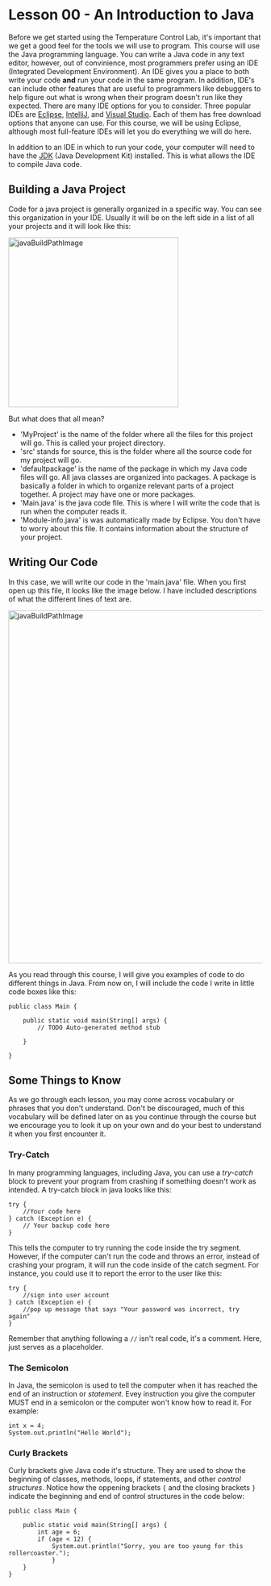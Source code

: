 # Lesson 00 - An Introduction to Java
Before we get started using the Temperature Control Lab, it's important that we get a good feel for the tools we will use to program. This course will use the Java programming language.  You can write a Java code in any text editor, however, out of convinience, most programmers prefer using an IDE (Integrated Development Environment). An IDE gives you a place to both write your code **and** run your code in the same program. In addition, IDE's can include other features that are useful to programmers like debuggers to help figure out what is wrong when their program doesn't run like they expected. There are many IDE options for you to consider. Three popular IDEs are [Eclipse](https://www.eclipse.org/downloads/packages/release/kepler/sr1/eclipse-ide-java-developers), [IntelliJ]([https://www.jetbrains.com/idea/](https://www.jetbrains.com/idea/)), and [Visual Studio]([https://visualstudio.microsoft.com/](https://visualstudio.microsoft.com/)). Each of them has free download options that anyone can use. For this course, we will be using Eclipse, although most full-feature IDEs will let you do everything we will do here.

In addition to an IDE in which to run your code, your computer will need to have the [JDK](https://www.oracle.com/java/technologies/javase/javase-jdk8-downloads.html) (Java Development Kit) installed. This is what allows the IDE to compile Java code.

## Building a Java Project
Code for a java project is generally organized in a specific way. You can see this organization in your IDE. Usually it will be on the left side in a list of all your projects and it will look like this:

<img src="https://i.imgur.com/7BdEvUH.png" alt="javaBuildPathImage" width="337
"/>

But what does that all mean?
- 'MyProject' is the name of the folder where all the files for this project will go. This is called your project directory. 
- 'src' stands for source, this is the folder where all the source code for my project will go.
- 'defaultpackage' is the name of the package in which my Java code files will go. All java classes are organized into packages. A package is basically a folder in which to organize relevant parts of a project together. A project may have one or more packages.
- 'Main.java' is the java code file. This is where I will write the code that is run when the computer reads it.
- 'Module-info.java' is was automatically made by Eclipse. You don't have to worry about this file. It contains information about  the structure of your project.
## Writing Our Code
In this case, we will write our code in the 'main.java' file. When you first open up this file, it looks like the image below. I have included descriptions of what the different lines of text are.

<img src="https://i.imgur.com/nZxjO2E.png" alt="javaBuildPathImage" width="700
"/>

As you read through this course, I will give you examples of code to do different things in Java. From now on, I will include the code I write in little code boxes like this:
```
public class Main {

	public static void main(String[] args) {
		// TODO Auto-generated method stub

	}

}

```
## Some Things to Know

As we go through each lesson, you may come across vocabulary or phrases that you don't understand. Don't be discouraged, much of this vocabulary will be defined later on as you continue through the course but we encourage you to look it up on your own and do your best to understand it when you first encounter it.

### Try-Catch
In many programming languages, including Java, you can use a *try-catch* block to prevent your program from crashing if something doesn't work as intended. A try-catch block in java looks like this:
```
try {
	//Your code here
} catch (Exception e) {
	// Your backup code here
}
```
This tells the computer to try running the code inside the try segment. However, if the computer can't run the code and throws an error, instead of crashing your program, it will run the code inside of the catch segment. For instance, you could use it to report the error to the user like this:
```
try {
	//sign into user account
} catch (Exception e) {
	//pop up message that says "Your password was incorrect, try again"
}
```
Remember that anything following a  ```//``` isn't real code, it's a comment. Here, just serves as a placeholder.

### The Semicolon
In Java, the semicolon is used to tell the computer when it has reached the end of an instruction or *statement*. Evey instruction you give the computer MUST end in a semicolon or the computer won't know how to read it. For example:
```
int x = 4;
System.out.println("Hello World");
```

### Curly Brackets
Curly brackets give Java code it's structure. They are used to show the beginning of classes, methods, loops, if statements, and other *control structures*. Notice how the oppening brackets ```{``` and the closing brackets ```}``` indicate the beginning and end of control structures in the code below:

```
public class Main {

	public static void main(String[] args) {
		int age = 6;
		if (age < 12) {
			System.out.println("Sorry, you are too young for this rollercoaster.");
			}
	}
}
```